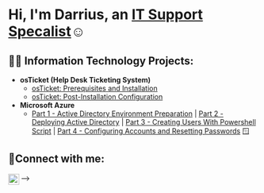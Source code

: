 <h1>Hi, I'm Darrius, an <a href="https://linkedin.com/in/darrius-singleton">IT Support Specalist</a>☺</h1>

<h2>👨‍💻 Information Technology Projects:</h2>

- <b>osTicket (Help Desk Ticketing System)</b>
  - [osTicket: Prerequisites and Installation](https://github.com/darriussingleton/osticket-prereqs)
  - [osTicket: Post-Installation Configuration](https://github.com/darriussingleton/post-install-config)
- <b>Microsoft Azure</b>
  </b>
  - [Part 1 - Active Directory Environment Preparation](https://github.com/darriussingleton/Configuring-On-premises-Active-Directory-within-Azure-VMs) | [Part 2 - Deploying Active Directory](https://github.com/darriussingleton/Deploying-Active-Directory/blob/main/README.md) | [Part 3 - Creating Users With Powershell Script](https://github.com/darriussingleton/Creating-users-with-Powershell/blob/main/README.md) | [Part 4 - Configuring Accounts and Resetting Passwords](https://github.com/darriussingleton/Organizational-Units-Permissions-and-Password-Policies/blob/main/README.md) 🪟

<h2>🤳Connect with me:</h2>

[<img align="left" alt="darrius | LinkedIn" width="22px" src="https://cdn.jsdelivr.net/npm/simple-icons@v3/icons/linkedin.svg" />][linkedin]


[linkedin]: https://linkedin.com/in/darrius-singleton
-->
